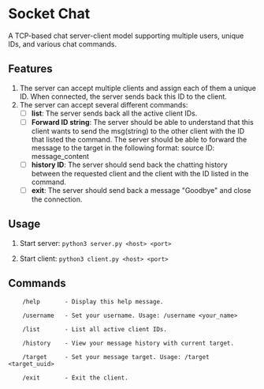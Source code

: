 # Socket Chat

A TCP-based chat server-client model supporting multiple users, unique IDs, and various chat commands.

## Features

1. The server can accept multiple clients and assign each of them a unique ID. When connected, the
   server sends back this ID to the client.
2. The server can accept several different commands:
   - [ ] **list**: The server sends back all the active client IDs.
   - [ ] **Forward ID string**: The server should be able to understand that this client wants to send
         the msg(string) to the other client with the ID that listed the command. The server should
         be able to forward the message to the target in the following format: source ID:
         message_content
   - [ ] **history ID**: The server should send back the chatting history between the requested client
         and the client with the ID listed in the command.
   - [ ] **exit**: The server should send back a message "Goodbye" and close the connection.

## Usage

1. Start server:
   `python3 server.py <host> <port>`

2. Start client:
   `python3 client.py <host> <port>`

## Commands

        /help       - Display this help message.

        /username   - Set your username. Usage: /username <your_name>

        /list       - List all active client IDs.

        /history    - View your message history with current target.

        /target     - Set your message target. Usage: /target <target_uuid>

        /exit       - Exit the client.
